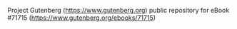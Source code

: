 Project Gutenberg (https://www.gutenberg.org) public repository
for eBook #71715 (https://www.gutenberg.org/ebooks/71715)
